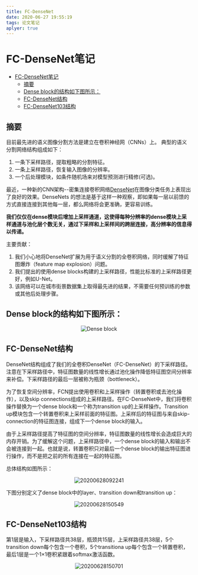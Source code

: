 ```yaml
---
title: FC-DenseNet
date: 2020-06-27 19:55:19
tags: 论文笔记
aplyer: true
---
```


# FC-DenseNet笔记
- [FC-DenseNet笔记](#fc-densenet笔记)
  - [摘要](#摘要)
  - [Dense block的结构如下图所示：](#dense-block的结构如下图所示)
  - [FC-DenseNet结构](#fc-densenet结构)
  - [FC-DenseNet103结构](#fc-densenet103结构)
## 摘要

目前最先进的语义图像分割方法是建立在卷积神经网（CNNs）上。
典型的语义分割网络结构组成如下：
1. 一条下采样路径，提取粗略的分割特征。
2. 一条上采样路径，恢复输入图像的分辨率。
3. 一个后处理模块，如条件随机场来对模型预测进行精修(可选)。

最近，一种新的CNN架构--密集连接卷积网络[DenseNet](https://www.lmunan.online/2020/06/26/DenseNet/)在图像分类任务上表现出了良好的效果。DenseNets 的想法是基于这样一种观察，即如果每一层以前馈的方式直接连接到其他每一层，都么网络将会更准确，更容易训练。

<!---more--->

**我们仅仅在dense模块后增加上采样通道，这使得每种分辨率的dense模块上采样通道与池化层个数无关，通过下采样和上采样间的跨层连接，高分辨率的信息得以传递。**

主要贡献：

1. 我们小心地将DenseNet扩展为用于语义分割的全卷积网络，同时缓解了特征图爆炸（feature map explosion）问题。
2. 我们提出的使用dense blocks构建的上采样路径，性能比标准的上采样路径更好，例如U-Net。
3. 该网络可以在城市街景数据集上取得最先进的结果，不需要任何预训练的参数或其他后处理步骤。

## Dense block的结构如下图所示：
<center>

![Dense block](http://paper.lmunan.online/20200628150207.png)
</center>

## FC-DenseNet结构

DenseNet结构组成了我们的全卷积DenseNet（FC-DenseNet）的下采样路径。注意在下采样路径中，特征图数量的线性增长通过池化操作降低特征图空间分辨率来补偿。下采样路径的最后一层被称为瓶颈（bottleneck）。

为了恢复空间分辨率，FCN提出使用卷积和上采样操作（转置卷积或去池化操作），以及skip connections组成的上采样路径。在FC-DenseNet中，我们将卷积操作替换为一个dense block和一个称为transition up的上采样操作。Transition up模块包含一个转置卷积来上采样前面的特征图。上采样后的特征图与来自skip-connection的特征图连接，组成下一个dense block的输入。

由于上采样路径提高了特征图的空间分辨率，特征图数量的线性增长会造成巨大的内存开销。为了缓解这个问题，上采样路径中，一个dense block的输入和输出不会被连接到一起。也就是说，转置卷积只对最后一个dense block的输出特征图进行操作，而不是把之前的所有连接在一起的特征图。

总体结构如图所示：

<center>

![20200628092241](http://paper.lmunan.online/20200628092241.png)

</center>



下图分别定义了dense block中的layer、transition down和transition up：
<center>

![20200628150549](http://paper.lmunan.online/20200628150549.png)
</center>

## FC-DenseNet103结构

第1层是输入，下采样路径共38层，瓶颈共15层，上采样路径共38层，5个transition down每个包含一个卷积，5个transitiona up每个包含一个转置卷积，最后1层是一个1×1卷积紧跟着softmax激活函数。
<center>

![20200628150701](http://paper.lmunan.online/20200628150701.png)
</center>